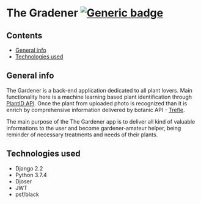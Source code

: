 # The Gradener [![Generic badge](https://img.shields.io/badge/Build-passing-<green>.svg)](https://shields.io/)



## Contents
- [General info](#general-info)
- [Technologies used](#technologies-used)


## General info
The Gardener is a back-end application dedicated to all plant lovers.
Main functionality here is a machine learning based plant identification through [PlantID API](https://web.plant.id/). 
Once the plant from uploaded photo is recognized than it is enrich by comprehensive information delivered by botanic API - [Trefle](https://trefle.io/).

The main purpose of the The Gardener app is to deliver all kind of valuable informations to the user and become gardener-amateur helper, being reminder of necessary treatments and needs of their plants.


## Technologies used
- Django 2.2
- Python 3.7.4
- Djoser
- JWT
- psf/black

